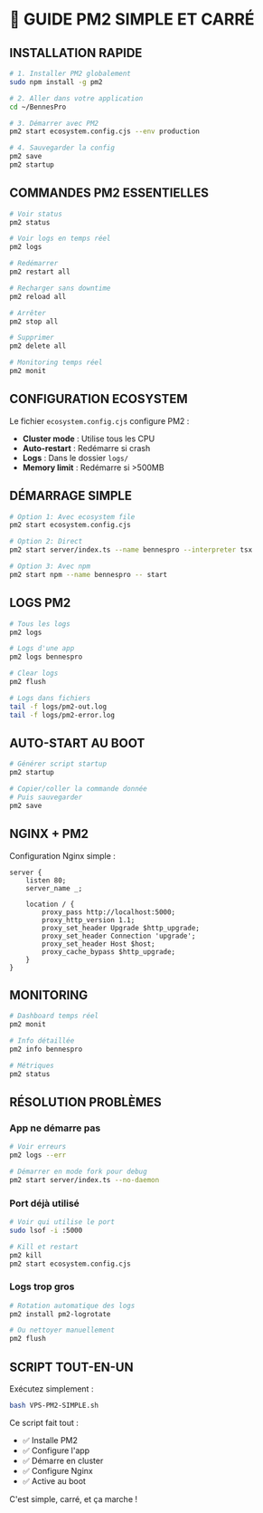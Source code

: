 # 🚀 GUIDE PM2 SIMPLE ET CARRÉ

## INSTALLATION RAPIDE

```bash
# 1. Installer PM2 globalement
sudo npm install -g pm2

# 2. Aller dans votre application
cd ~/BennesPro

# 3. Démarrer avec PM2
pm2 start ecosystem.config.cjs --env production

# 4. Sauvegarder la config
pm2 save
pm2 startup
```

## COMMANDES PM2 ESSENTIELLES

```bash
# Voir status
pm2 status

# Voir logs en temps réel
pm2 logs

# Redémarrer
pm2 restart all

# Recharger sans downtime
pm2 reload all

# Arrêter
pm2 stop all

# Supprimer
pm2 delete all

# Monitoring temps réel
pm2 monit
```

## CONFIGURATION ECOSYSTEM

Le fichier `ecosystem.config.cjs` configure PM2 :
- **Cluster mode** : Utilise tous les CPU
- **Auto-restart** : Redémarre si crash
- **Logs** : Dans le dossier `logs/`
- **Memory limit** : Redémarre si >500MB

## DÉMARRAGE SIMPLE

```bash
# Option 1: Avec ecosystem file
pm2 start ecosystem.config.cjs

# Option 2: Direct
pm2 start server/index.ts --name bennespro --interpreter tsx

# Option 3: Avec npm
pm2 start npm --name bennespro -- start
```

## LOGS PM2

```bash
# Tous les logs
pm2 logs

# Logs d'une app
pm2 logs bennespro

# Clear logs
pm2 flush

# Logs dans fichiers
tail -f logs/pm2-out.log
tail -f logs/pm2-error.log
```

## AUTO-START AU BOOT

```bash
# Générer script startup
pm2 startup

# Copier/coller la commande donnée
# Puis sauvegarder
pm2 save
```

## NGINX + PM2

Configuration Nginx simple :
```nginx
server {
    listen 80;
    server_name _;
    
    location / {
        proxy_pass http://localhost:5000;
        proxy_http_version 1.1;
        proxy_set_header Upgrade $http_upgrade;
        proxy_set_header Connection 'upgrade';
        proxy_set_header Host $host;
        proxy_cache_bypass $http_upgrade;
    }
}
```

## MONITORING

```bash
# Dashboard temps réel
pm2 monit

# Info détaillée
pm2 info bennespro

# Métriques
pm2 status
```

## RÉSOLUTION PROBLÈMES

### App ne démarre pas
```bash
# Voir erreurs
pm2 logs --err

# Démarrer en mode fork pour debug
pm2 start server/index.ts --no-daemon
```

### Port déjà utilisé
```bash
# Voir qui utilise le port
sudo lsof -i :5000

# Kill et restart
pm2 kill
pm2 start ecosystem.config.cjs
```

### Logs trop gros
```bash
# Rotation automatique des logs
pm2 install pm2-logrotate

# Ou nettoyer manuellement
pm2 flush
```

## SCRIPT TOUT-EN-UN

Exécutez simplement :
```bash
bash VPS-PM2-SIMPLE.sh
```

Ce script fait tout :
- ✅ Installe PM2
- ✅ Configure l'app
- ✅ Démarre en cluster
- ✅ Configure Nginx
- ✅ Active au boot

C'est simple, carré, et ça marche !
